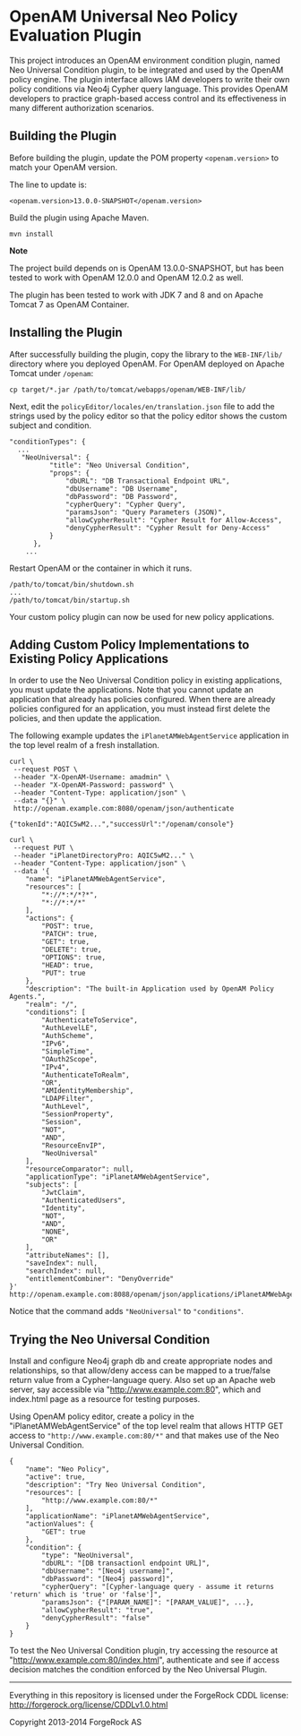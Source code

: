 # OpenAM Universal Neo Policy Evaluation Plugin

This project introduces an OpenAM environment condition plugin, named Neo Universal Condition plugin, to be integrated and used by the OpenAM policy engine. The plugin interface allows IAM developers to write their own policy conditions via Neo4j Cypher query language. This provides OpenAM developers to practice graph-based access control and its effectiveness in many different authorization scenarios.


## Building the Plugin

Before building the plugin,
update the POM property `<openam.version>` to match your OpenAM version.

The line to update is:

    <openam.version>13.0.0-SNAPSHOT</openam.version>

Build the plugin using Apache Maven.

    mvn install

**Note**

The project build depends on is OpenAM 13.0.0-SNAPSHOT, but has been tested to work with OpenAM 12.0.0 and OpenAM 12.0.2 as well.

The plugin has been tested to work with JDK 7 and 8 and on Apache Tomcat 7 as OpenAM Container.


## Installing the Plugin

After successfully building the plugin,
copy the library to the `WEB-INF/lib/` directory where you deployed OpenAM.
For OpenAM deployed on Apache Tomcat under `/openam`:

    cp target/*.jar /path/to/tomcat/webapps/openam/WEB-INF/lib/

Next, edit the `policyEditor/locales/en/translation.json` file
to add the strings used by the policy editor
so that the policy editor shows the custom subject and condition.

    "conditionTypes": {
      ...
       "NeoUniversal": {
              "title": "Neo Universal Condition",
              "props": {
                  "dbURL": "DB Transactional Endpoint URL",
                  "dbUsername": "DB Username",
                  "dbPassword": "DB Password",
                  "cypherQuery": "Cypher Query",
                  "paramsJson": "Query Parameters (JSON)",
                  "allowCypherResult": "Cypher Result for Allow-Access",
                  "denyCypherResult": "Cypher Result for Deny-Access"
              }
          },
        ...

Restart OpenAM or the container in which it runs.

    /path/to/tomcat/bin/shutdown.sh
    ...
    /path/to/tomcat/bin/startup.sh

Your custom policy plugin can now be used for new policy applications.


## Adding Custom Policy Implementations to Existing Policy Applications

In order to use the Neo Universal Condition policy in existing applications,
you must update the applications.
Note that you cannot update an application that already has policies configured.
When there are already policies configured for an application,
you must instead first delete the policies, and then update the application.

The following example updates the `iPlanetAMWebAgentService` application
in the top level realm of a fresh installation.

    curl \
     --request POST \
     --header "X-OpenAM-Username: amadmin" \
     --header "X-OpenAM-Password: password" \
     --header "Content-Type: application/json" \
     --data "{}" \
     http://openam.example.com:8080/openam/json/authenticate

    {"tokenId":"AQIC5wM2...","successUrl":"/openam/console"}

    curl \
     --request PUT \
     --header "iPlanetDirectoryPro: AQIC5wM2..." \
     --header "Content-Type: application/json" \
     --data '{
        "name": "iPlanetAMWebAgentService",
        "resources": [
            "*://*:*/*?*",
            "*://*:*/*"
        ],
        "actions": {
            "POST": true,
            "PATCH": true,
            "GET": true,
            "DELETE": true,
            "OPTIONS": true,
            "HEAD": true,
            "PUT": true
        },
        "description": "The built-in Application used by OpenAM Policy Agents.",
        "realm": "/",
        "conditions": [
            "AuthenticateToService",
            "AuthLevelLE",
            "AuthScheme",
            "IPv6",
            "SimpleTime",
            "OAuth2Scope",
            "IPv4",
            "AuthenticateToRealm",
            "OR",
            "AMIdentityMembership",
            "LDAPFilter",
            "AuthLevel",
            "SessionProperty",
            "Session",
            "NOT",
            "AND",
            "ResourceEnvIP",
            "NeoUniversal"
        ],
        "resourceComparator": null,
        "applicationType": "iPlanetAMWebAgentService",
        "subjects": [
            "JwtClaim",
            "AuthenticatedUsers",
            "Identity",
            "NOT",
            "AND",
            "NONE",
            "OR"
        ],
        "attributeNames": [],
        "saveIndex": null,
        "searchIndex": null,
        "entitlementCombiner": "DenyOverride"
    }' http://openam.example.com:8088/openam/json/applications/iPlanetAMWebAgentService

Notice that the command adds `"NeoUniversal"` to `"conditions"`.


## Trying the Neo Universal Condition

Install and configure Neo4j graph db and create appropriate nodes and relationships, so that allow/deny access can be mapped to a true/false return value from a Cypher-language query. Also set up an Apache web server, say accessible via "http://www.example.com:80", which and index.html page as a resource for testing purposes.

Using OpenAM policy editor, create a policy in the "iPlanetAMWebAgentService" of the top level realm
that allows HTTP GET access to `"http://www.example.com:80/*"` and that makes use of the Neo Universal Condition.

    {
        "name": "Neo Policy",
        "active": true,
        "description": "Try Neo Universal Condition",
        "resources": [
            "http://www.example.com:80/*"
        ],
        "applicationName": "iPlanetAMWebAgentService",
        "actionValues": {
            "GET": true
        },
        "condition": {
            "type": "NeoUniversal",
            "dbURL": "[DB transactionl endpoint URL]",
            "dbUsername": "[Neo4j username]",
            "dbPassword": "[Neo4j password]",
            "cypherQuery": "[Cypher-language query - assume it returns 'return' which is 'true' or 'false']",
            "paramsJson": {"[PARAM_NAME]": "[PARAM_VALUE]", ...},
            "allowCypherResult": "true",
            "denyCypherResult": "false"
        }
    }

To test the Neo Universal Condition plugin, try accessing the resource at "http://www.example.com:80/index.html", authenticate and see if access decision matches the condition enforced by the Neo Universal Plugin.



* * * * *

Everything in this repository is licensed under the ForgeRock CDDL license:
<http://forgerock.org/license/CDDLv1.0.html>

Copyright 2013-2014 ForgeRock AS